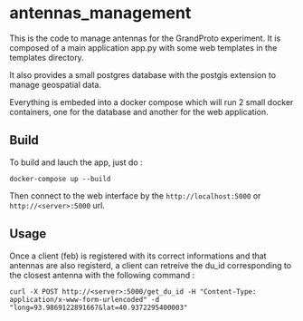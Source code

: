 # antennas_management
This is the code to manage antennas for the GrandProto experiment.
It is composed of a main application app.py with some web templates in the templates directory.

It also provides a small postgres database with the postgis extension to manage geospatial data.

Everything is embeded into a docker compose which will run 2 small docker containers, one for the database and another for the web application.

## Build
To build and lauch the app, just do : 
```
docker-compose up --build
```

Then connect to the web interface by the `http://localhost:5000` or `http://<server>:5000` url.

## Usage
Once a client (feb) is registered with its correct informations and that antennas are also registerd, a client can retreive the du_id corresponding to the closest antenna with the following command :
```
curl -X POST http://<server>:5000/get_du_id -H "Content-Type: application/x-www-form-urlencoded" -d "long=93.9869122891667&lat=40.9372295400003"
```
